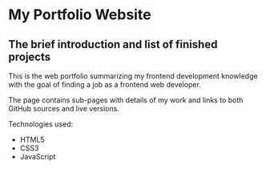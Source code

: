 # My Portfolio Website
## The brief introduction and list of finished projects

This is the web portfolio summarizing my frontend development knowledge
with the goal of finding a job as a frontend web developer.

The page contains sub-pages with details of my work and links to both
GitHub sources and live versions.

Technologies used:
- HTML5
- CSS3
- JavaScript
